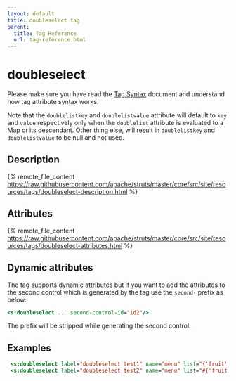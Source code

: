 ```yaml
---
layout: default
title: doubleselect tag
parent:
  title: Tag Reference
  url: tag-reference.html
---
```


# doubleselect

Please make sure you have read the [Tag Syntax](tag-syntax) document and understand how tag attribute syntax works.

Note that the `doublelistkey` and `doublelistvalue` attribute will default to `key` and `value` respectively only when 
the `doublelist` attribute is evaluated to a Map or its descendant. Other thing else, will result in `doublelistkey` 
and `doublelistvalue` to be null and not used.

## Description

{% remote_file_content https://raw.githubusercontent.com/apache/struts/master/core/src/site/resources/tags/doubleselect-description.html %}

## Attributes

{% remote_file_content https://raw.githubusercontent.com/apache/struts/master/core/src/site/resources/tags/doubleselect-attributes.html %}

## Dynamic attributes

The tag supports dynamic attributes but if you want to add the attributes to the second control which is generated
by the tag use the `second-` prefix as below:

```jsp
<s:doubleselect ... second-control-id="id2"/>
```

The prefix will be stripped while generating the second control. 

## Examples

```jsp
 <s:doubleselect label="doubleselect test1" name="menu" list="{'fruit','other'}" doubleName="dishes" doubleList="top == 'fruit' ? {'apple', 'orange'} : {'monkey', 'chicken'}" />
 <s:doubleselect label="doubleselect test2" name="menu" list="#{'fruit':'Nice Fruits', 'other':'Other Dishes'}" doubleName="dishes" doubleList="top == 'fruit' ? {'apple', 'orange'} : {'monkey', 'chicken'}" />
```
